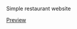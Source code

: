 Simple restaurant website

<a href="https://emiliaprzybylek.github.io/Restaurant_Website/" target="_blank"> Preview </a>
